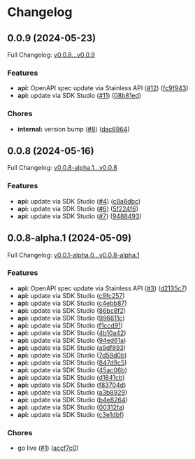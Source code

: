 # Changelog

## 0.0.9 (2024-05-23)

Full Changelog: [v0.0.8...v0.0.9](https://github.com/plastic-labs/honcho-python/compare/v0.0.8...v0.0.9)

### Features

* **api:** OpenAPI spec update via Stainless API ([#12](https://github.com/plastic-labs/honcho-python/issues/12)) ([fc9f943](https://github.com/plastic-labs/honcho-python/commit/fc9f943458b81fc897d9643ff3956ed2a859a4e9))
* **api:** update via SDK Studio ([#11](https://github.com/plastic-labs/honcho-python/issues/11)) ([08b81ed](https://github.com/plastic-labs/honcho-python/commit/08b81edd9a63e10f55575ddd3d7ca542f271aed7))


### Chores

* **internal:** version bump ([#8](https://github.com/plastic-labs/honcho-python/issues/8)) ([dac6964](https://github.com/plastic-labs/honcho-python/commit/dac6964e461965e4b111a77b22a508eac849590c))

## 0.0.8 (2024-05-16)

Full Changelog: [v0.0.8-alpha.1...v0.0.8](https://github.com/plastic-labs/honcho-python/compare/v0.0.8-alpha.1...v0.0.8)

### Features

* **api:** update via SDK Studio ([#4](https://github.com/plastic-labs/honcho-python/issues/4)) ([c8a8dbc](https://github.com/plastic-labs/honcho-python/commit/c8a8dbcf788c346ee2427762669974eb072027f0))
* **api:** update via SDK Studio ([#6](https://github.com/plastic-labs/honcho-python/issues/6)) ([5f224f6](https://github.com/plastic-labs/honcho-python/commit/5f224f611904a055860184f1d83628316ae3cf30))
* **api:** update via SDK Studio ([#7](https://github.com/plastic-labs/honcho-python/issues/7)) ([9488493](https://github.com/plastic-labs/honcho-python/commit/948849360d12d434196372b5614467ee6daf1860))

## 0.0.8-alpha.1 (2024-05-09)

Full Changelog: [v0.0.1-alpha.0...v0.0.8-alpha.1](https://github.com/plastic-labs/honcho-python/compare/v0.0.1-alpha.0...v0.0.8-alpha.1)

### Features

* **api:** OpenAPI spec update via Stainless API ([#3](https://github.com/plastic-labs/honcho-python/issues/3)) ([d2135c7](https://github.com/plastic-labs/honcho-python/commit/d2135c739d1d52b3074168d1561d85a7919663e8))
* **api:** update via SDK Studio ([c9fc257](https://github.com/plastic-labs/honcho-python/commit/c9fc2575153140bb803a0f7e674cdbcb762e9c09))
* **api:** update via SDK Studio ([c4ebb87](https://github.com/plastic-labs/honcho-python/commit/c4ebb87fc34205cc38d56a657510d83cad4b48ca))
* **api:** update via SDK Studio ([86bc8f2](https://github.com/plastic-labs/honcho-python/commit/86bc8f22ed1bed476ef578fc666533492fc3a67d))
* **api:** update via SDK Studio ([996611c](https://github.com/plastic-labs/honcho-python/commit/996611c6b9b3d9b0a6b019134bd7c31f222a356e))
* **api:** update via SDK Studio ([f1ccd91](https://github.com/plastic-labs/honcho-python/commit/f1ccd91fc4121df570b0053a1499ef2dddc9e443))
* **api:** update via SDK Studio ([4b10a42](https://github.com/plastic-labs/honcho-python/commit/4b10a422d65673f738c88aec36a556c79684dcbb))
* **api:** update via SDK Studio ([94ed61a](https://github.com/plastic-labs/honcho-python/commit/94ed61ad9140ba535c40b0551e526341b7c18901))
* **api:** update via SDK Studio ([a9df893](https://github.com/plastic-labs/honcho-python/commit/a9df8932941d6b7a1e6a2484c3e7965f1b079bb2))
* **api:** update via SDK Studio ([7d58d0b](https://github.com/plastic-labs/honcho-python/commit/7d58d0bf85b2f3c8fe9e2dcd73ca40ddf9ffd2fd))
* **api:** update via SDK Studio ([847d9c5](https://github.com/plastic-labs/honcho-python/commit/847d9c5c807a6f9f2ce981e183f5bd912fb3c6c2))
* **api:** update via SDK Studio ([45ac06b](https://github.com/plastic-labs/honcho-python/commit/45ac06b2216fc138ce3ba47eee5365eae4b96506))
* **api:** update via SDK Studio ([d1841cb](https://github.com/plastic-labs/honcho-python/commit/d1841cbf2e530d6e050df8aeeb0d1f1f06f464f0))
* **api:** update via SDK Studio ([f83704d](https://github.com/plastic-labs/honcho-python/commit/f83704dddc74d791cfdb0a26f8b17d21b1084c7c))
* **api:** update via SDK Studio ([a3b8929](https://github.com/plastic-labs/honcho-python/commit/a3b8929f1ea44bc81e9b951fd64561f3b87ee43e))
* **api:** update via SDK Studio ([b4e8264](https://github.com/plastic-labs/honcho-python/commit/b4e8264dc8217501e7156add80d3fd851a765823))
* **api:** update via SDK Studio ([00312fa](https://github.com/plastic-labs/honcho-python/commit/00312fa88bd297f45b34b78a06d7831b9fb8c91a))
* **api:** update via SDK Studio ([c3e1dbf](https://github.com/plastic-labs/honcho-python/commit/c3e1dbf8bb4d08c78ba614d2213f4e5a94ed368a))


### Chores

* go live ([#1](https://github.com/plastic-labs/honcho-python/issues/1)) ([accf7c0](https://github.com/plastic-labs/honcho-python/commit/accf7c008b22880202d49dde642444b95b362331))
